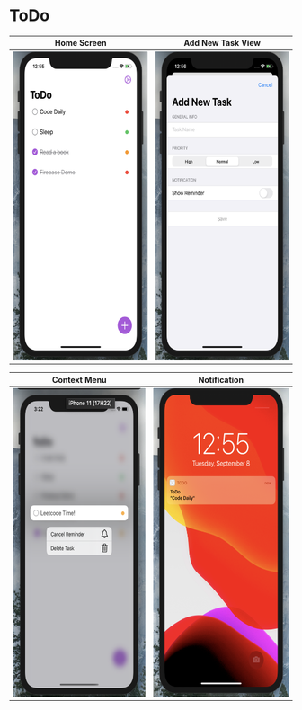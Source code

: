 # ToDo


Home Screen |        Add New Task View     
:-------------------------:|:-------------------------:|
<img src="sc_2.png" width="290" height="550" />|<img src="sc_1.png" width="290" height="550" />


Context Menu |        Notification
:-------------------------:|:-------------------------:|
<img src="sc_4.png" width="290" height="550" />|<img src="sc_3.png" width="290" height="550" />
